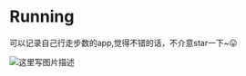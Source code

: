 # Running
可以记录自己行走步数的app,觉得不错的话，不介意star一下~😛

![这里写图片描述](http://img.blog.csdn.net/20161024003100406)

